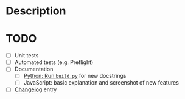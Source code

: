 # Description


# TODO

<!-- Use <del></del> for items that are not required for this PR -->

- [ ] Unit tests
- [ ] Automated tests (e.g. Preflight)
- [ ] Documentation
    - [ ] [Python: Run `build.py`](../gendocs/build.py) for new docstrings
    - [ ] JavaScript: basic explanation and screenshot of new features
- [ ] [Changelog](CHANGELOG.md) entry
